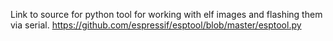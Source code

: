 Link to source for python tool for working with elf images and flashing them via serial.
https://github.com/espressif/esptool/blob/master/esptool.py


